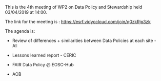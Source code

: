 This is the 4th meeting of WP2 on Data Policy and Stewardship held 03/04/2019 at 14:00.

The link for the meeting is : https://esrf.vidyocloud.com/join/q0zkRjp3zk

The agenda is:

* Review of differences + similarities between Data Policies at each site - All

* Lessons learned report - CERIC

* FAIR Data Policy @ EOSC-Hub

* AOB
